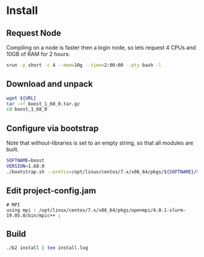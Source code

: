 # Install

## Request Node

Compiling on a node is faster then a login node, so lets request 4 CPUs and 10GB of RAM for 2 hours:

```bash
srun -p short -c 4 --mem=10g --time=2:00:00 --pty bash -l
```

## Download and unpack

```bash
wget ${URL}
tar -xf boost_1_68_0.tar.gz
cd boost_1_68_0
```

## Configure via bootstrap

Note that without-libraries is set to an empty string, so that all modules are built.

```bash
SOFTNAME=boost
VERSION=1.68.0
./bootstrap.sh --prefix=/opt/linux/centos/7.x/x86_64/pkgs/${SOFTNAME}/${VERSION} --without-libraries=
```

## Edit project-config.jam

```vim
# MPI
using mpi : /opt/linux/centos/7.x/x86_64/pkgs/openmpi/4.0.1-slurm-19.05.0/bin/mpic++ ;
```

## Build

```bash
./b2 install | tee install.log
```
